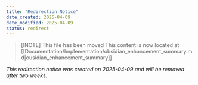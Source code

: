 ```yaml
---
title: "Redirection Notice"
date_created: 2025-04-09
date_modified: 2025-04-09
status: redirect
---
```


> [!NOTE] This file has been moved
> This content is now located at [[Documentation/Implementation/obsidian_enhancement_summary.md|ousidian_enhancement_summary]]

*This redirection notice was created on 2025-04-09 and will be removed after two weeks.*
